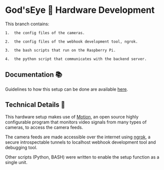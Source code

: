# God'sEye :eyes: Hardware Development
This branch contains:
    
    1.  the config files of the cameras.

    2.  the config files of the webhook development tool, ngrok.

    3.  the bash scripts that run on the Raspberry Pi.

    4.  the python script that communicates with the backend server.

## Documentation :books:

Guidelines to how this setup can be done are available <a href="https://gitlab.com/dev.io/dev.backend.io/-/blob/hardwareDev/docs.pdf">here</a>.

## Technical Details :seedling:

This hardware setup makes use of <a href="https://motion-project.github.io/">Motion</a>, an open source highly configurable program that monitors video signals from many types of cameras, to access the camera feeds.

The camera feeds are made accessible over the internet using <a href="https://ngrok.com/">ngrok</a>, a secure introspectable tunnels to localhost webhook development tool and debugging tool.

Other scripts (Python, BASH) were written to enable the setup function as a single unit.